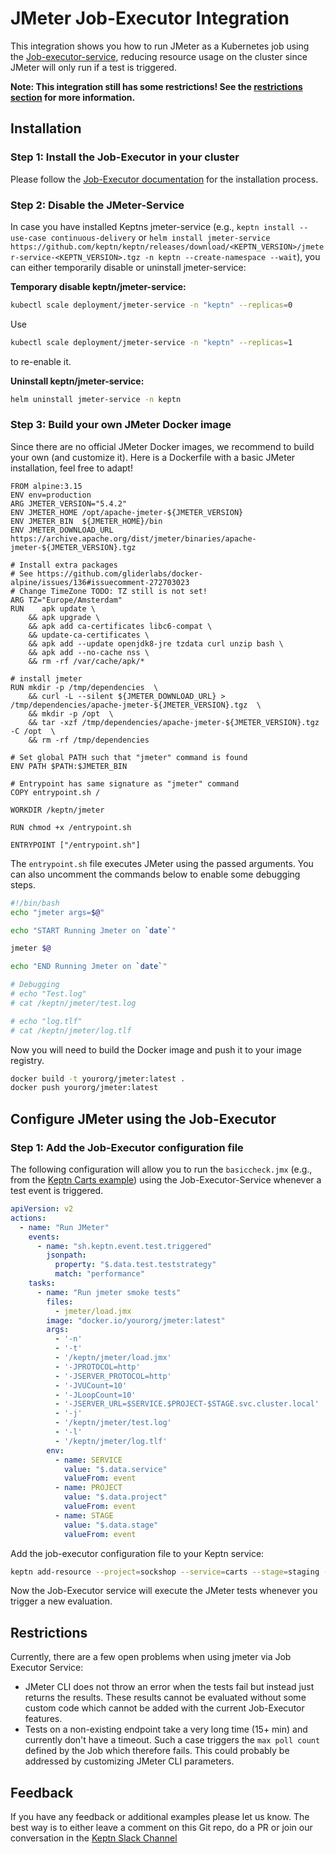 # JMeter Job-Executor Integration

This integration shows you how to run JMeter as a Kubernetes job using the [Job-executor-service](https://github.com/keptn-contrib/job-executor-service), reducing resource usage on the cluster since JMeter will only run if a test is triggered.

**Note: This integration still has some restrictions! See the [restrictions section](#restrictions) for more information.**

## Installation

### Step 1: Install the Job-Executor in your cluster

Please follow the [Job-Executor documentation](https://github.com/keptn-contrib/job-executor-service) for the installation process.

### Step 2: Disable the JMeter-Service

In case you have installed Keptns jmeter-service (e.g., `keptn install --use-case continuous-delivery` or `helm install jmeter-service https://github.com/keptn/keptn/releases/download/<KEPTN_VERSION>/jmeter-service-<KEPTN_VERSION>.tgz -n keptn --create-namespace --wait`), you can either temporarily disable or uninstall jmeter-service:

**Temporary disable keptn/jmeter-service:**

```bash
kubectl scale deployment/jmeter-service -n "keptn" --replicas=0
```

Use
```bash
kubectl scale deployment/jmeter-service -n "keptn" --replicas=1
```
to re-enable it.

**Uninstall keptn/jmeter-service:**

```bash
helm uninstall jmeter-service -n keptn
```


### Step 3: Build your own JMeter Docker image

Since there are no official JMeter Docker images, we recommend to build your own (and customize it). Here is a Dockerfile with a basic JMeter installation, feel free to adapt!

```docker
FROM alpine:3.15
ENV env=production
ARG JMETER_VERSION="5.4.2"
ENV JMETER_HOME /opt/apache-jmeter-${JMETER_VERSION}
ENV	JMETER_BIN	${JMETER_HOME}/bin
ENV	JMETER_DOWNLOAD_URL  https://archive.apache.org/dist/jmeter/binaries/apache-jmeter-${JMETER_VERSION}.tgz

# Install extra packages
# See https://github.com/gliderlabs/docker-alpine/issues/136#issuecomment-272703023
# Change TimeZone TODO: TZ still is not set!
ARG TZ="Europe/Amsterdam"
RUN    apk update \
	&& apk upgrade \
	&& apk add ca-certificates libc6-compat \
	&& update-ca-certificates \
	&& apk add --update openjdk8-jre tzdata curl unzip bash \
	&& apk add --no-cache nss \
	&& rm -rf /var/cache/apk/*

# install jmeter
RUN mkdir -p /tmp/dependencies  \
	&& curl -L --silent ${JMETER_DOWNLOAD_URL} >  /tmp/dependencies/apache-jmeter-${JMETER_VERSION}.tgz  \
	&& mkdir -p /opt  \
	&& tar -xzf /tmp/dependencies/apache-jmeter-${JMETER_VERSION}.tgz -C /opt  \
	&& rm -rf /tmp/dependencies

# Set global PATH such that "jmeter" command is found
ENV PATH $PATH:$JMETER_BIN

# Entrypoint has same signature as "jmeter" command
COPY entrypoint.sh /

WORKDIR	/keptn/jmeter

RUN chmod +x /entrypoint.sh

ENTRYPOINT ["/entrypoint.sh"]
```

The `entrypoint.sh` file executes JMeter using the passed arguments. You can also uncomment the commands below to enable some debugging steps.

```bash
#!/bin/bash
echo "jmeter args=$@"

echo "START Running Jmeter on `date`"

jmeter $@

echo "END Running Jmeter on `date`"

# Debugging
# echo "Test.log"
# cat /keptn/jmeter/test.log

# echo "log.tlf"
# cat /keptn/jmeter/log.tlf
```

Now you will need to build the Docker image and push it to your image registry.

```bash
docker build -t yourorg/jmeter:latest .
docker push yourorg/jmeter:latest
```

## Configure JMeter using the Job-Executor

### Step 1: Add the Job-Executor configuration file

The following configuration will allow you to run the `basiccheck.jmx` (e.g., from the [Keptn Carts example](https://github.com/keptn/examples/tree/master/onboarding-carts/jmeter)) using the Job-Executor-Service whenever a test event is triggered.

```yaml
apiVersion: v2
actions:
  - name: "Run JMeter"
    events:
      - name: "sh.keptn.event.test.triggered"
        jsonpath:
          property: "$.data.test.teststrategy"
          match: "performance"
    tasks:
      - name: "Run jmeter smoke tests"
        files:
          - jmeter/load.jmx
        image: "docker.io/yourorg/jmeter:latest"
        args:
          - '-n'
          - '-t'
          - '/keptn/jmeter/load.jmx'
          - '-JPROTOCOL=http'
          - '-JSERVER_PROTOCOL=http'
          - '-JVUCount=10'
          - '-JLoopCount=10'
          - '-JSERVER_URL=$SERVICE.$PROJECT-$STAGE.svc.cluster.local'
          - '-j'
          - '/keptn/jmeter/test.log'
          - '-l'
          - '/keptn/jmeter/log.tlf'
        env:
          - name: SERVICE
            value: "$.data.service"
            valueFrom: event
          - name: PROJECT
            value: "$.data.project"
            valueFrom: event
          - name: STAGE
            value: "$.data.stage"
            valueFrom: event
```

Add the job-executor configuration file to your Keptn service:

```bash
keptn add-resource --project=sockshop --service=carts --stage=staging --resource=jmeter.yaml --resourceUri=job/config.yaml
```

Now the Job-Executor service will execute the JMeter tests whenever you trigger a new evaluation.

## Restrictions

Currently, there are a few open problems when using jmeter via Job Executor Service:

- JMeter CLI does not throw an error when the tests fail but instead just returns the results. These results cannot be evaluated without some custom code which cannot be added with the current Job-Executor features.
- Tests on a non-existing endpoint take a very long time (15+ min) and currently don't have a timeout. Such a case triggers the `max poll count` defined by the Job which therefore fails. This could probably be addressed by customizing JMeter CLI parameters.

## Feedback

If you have any feedback or additional examples please let us know. The best way is to either leave a comment on this Git repo, do a PR or join our conversation in the [Keptn Slack Channel](https://slack.keptn.sh)
